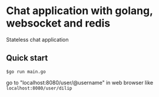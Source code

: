 # Chat application with golang, websocket and redis

Stateless chat application

## Quick start
``` Console 
$go run main.go
```
go to "localhost:8080/user/@username" in web browser
like ```localhost:8080/user/dilip```
